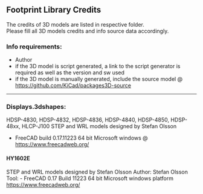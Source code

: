 ## Footprint Library Credits

The credits of 3D models are listed in respective folder.  
Please fill all 3D models credits and info source data accordingly.  


### Info requirements:
- Author
- if the 3D model is script generated, a link to the script generator is required as well as the version and sw used
- if the 3D model is manually generated, include the source model @ https://github.com/KiCad/packages3D-source

<hr>  

### Displays.3dshapes:  


HDSP-4830, HDSP-4832, HDSP-4836, HDSP-4840, HDSP-4850, HDSP-48xx, HLCP-J100
STEP and WRL models designed by Stefan Olsson
- FreeCAD build 0.17.11223 64 bit Microsoft windows 	@ https://www.freecadweb.org/

#### HY1602E

STEP and WRL models designed by Stefan Olsson
Author:	Stefan Olsson
Tool:	- FreeCAD 0.17 Build 11223 64 bit Microsoft windows platform https://www.freecadweb.org/
